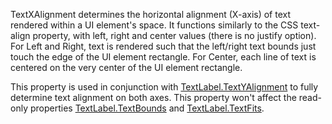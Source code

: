 TextXAlignment determines the horizontal alignment (X-axis) of text rendered within a UI element's space. It functions similarly to the CSS text-align property, with left, right and center values (there is no justify option). For Left and Right, text is rendered such that the left/right text bounds just touch the edge of the UI element rectangle. For Center, each line of text is centered on the very center of the UI element rectangle.

This property is used in conjunction with [TextLabel.TextYAlignment](https://developer.roblox.com/en-us/api-reference/property/TextLabel/TextYAlignment) to fully determine text alignment on both axes. This property won't affect the read-only properties [TextLabel.TextBounds](https://developer.roblox.com/en-us/api-reference/property/TextLabel/TextBounds) and [TextLabel.TextFits](https://developer.roblox.com/en-us/api-reference/property/TextLabel/TextFits).